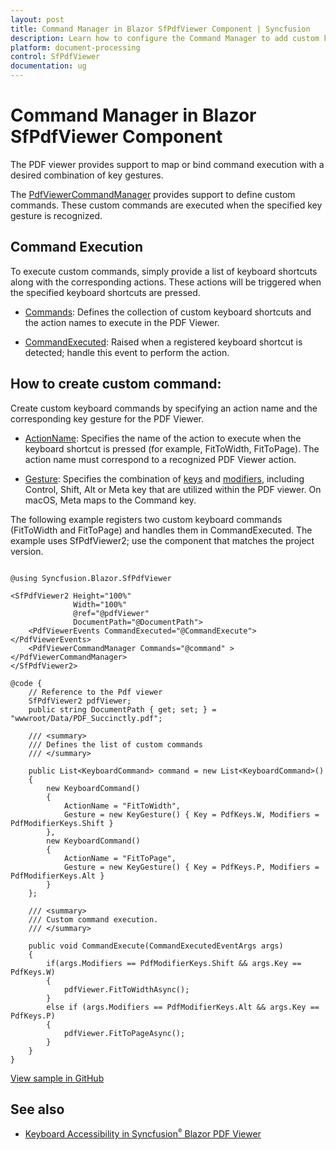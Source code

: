 ```yaml
---
layout: post
title: Command Manager in Blazor SfPdfViewer Component | Syncfusion
description: Learn how to configure the Command Manager to add custom keyboard shortcuts and handle command execution in the Syncfusion Blazor PDF Viewer.
platform: document-processing
control: SfPdfViewer
documentation: ug
---
```


# Command Manager in Blazor SfPdfViewer Component

The PDF viewer provides support to map or bind command execution with a desired combination of key gestures.

The [PdfViewerCommandManager](https://help.syncfusion.com/cr/blazor/Syncfusion.Blazor.SfPdfViewer.PdfViewerCommandManager.html) provides support to define custom commands. These custom commands are executed when the specified key gesture is recognized.

## Command Execution
To execute custom commands, simply provide a list of keyboard shortcuts along with the corresponding actions. These actions will be triggered when the specified keyboard shortcuts are pressed.

* [Commands](https://help.syncfusion.com/cr/blazor/Syncfusion.Blazor.SfPdfViewer.KeyboardCommand.html): Defines the collection of custom keyboard shortcuts and the action names to execute in the PDF Viewer.

* [CommandExecuted](https://help.syncfusion.com/cr/blazor/Syncfusion.Blazor.SfPdfViewer.CommandExecutedEventArgs.html): Raised when a registered keyboard shortcut is detected; handle this event to perform the action.

## How to create custom command: 
Create custom keyboard commands by specifying an action name and the corresponding key gesture for the PDF Viewer.

* [ActionName](https://help.syncfusion.com/cr/blazor/Syncfusion.Blazor.SfPdfViewer.CommandExecutedEventArgs.html#Syncfusion_Blazor_SfPdfViewer_CommandExecutedEventArgs_ActionName): Specifies the name of the action to execute when the keyboard shortcut is pressed (for example, FitToWidth, FitToPage). The action name must correspond to a recognized PDF Viewer action.

* [Gesture](https://help.syncfusion.com/cr/blazor/Syncfusion.Blazor.SfPdfViewer.KeyGesture.html): Specifies the combination of [keys](https://help.syncfusion.com/cr/blazor/Syncfusion.Blazor.SfPdfViewer.KeyGesture.html#Syncfusion_Blazor_SfPdfViewer_KeyGesture_Key) and [modifiers](https://help.syncfusion.com/cr/blazor/Syncfusion.Blazor.SfPdfViewer.KeyGesture.html#Syncfusion_Blazor_SfPdfViewer_KeyGesture_Modifiers), including Control, Shift, Alt or Meta key that are utilized within the PDF viewer. On macOS, Meta maps to the Command key.

The following example registers two custom keyboard commands (FitToWidth and FitToPage) and handles them in CommandExecuted. The example uses SfPdfViewer2; use the component that matches the project version.

```cshtml

@using Syncfusion.Blazor.SfPdfViewer

<SfPdfViewer2 Height="100%"
              Width="100%"
              @ref="@pdfViewer"
              DocumentPath="@DocumentPath">
    <PdfViewerEvents CommandExecuted="@CommandExecute"></PdfViewerEvents>
    <PdfViewerCommandManager Commands="@command" ></PdfViewerCommandManager>                
</SfPdfViewer2>

@code {
    // Reference to the Pdf viewer 
    SfPdfViewer2 pdfViewer;
    public string DocumentPath { get; set; } = "wwwroot/Data/PDF_Succinctly.pdf";

    /// <summary> 
    /// Defines the list of custom commands 
    /// </summary> 

    public List<KeyboardCommand> command = new List<KeyboardCommand>() 
    { 
        new KeyboardCommand() 
        { 
            ActionName = "FitToWidth", 
            Gesture = new KeyGesture() { Key = PdfKeys.W, Modifiers = PdfModifierKeys.Shift } 
        }, 
        new KeyboardCommand() 
        { 
            ActionName = "FitToPage", 
            Gesture = new KeyGesture() { Key = PdfKeys.P, Modifiers = PdfModifierKeys.Alt } 
        } 
    }; 

    /// <summary> 
    /// Custom command execution. 
    /// </summary> 

    public void CommandExecute(CommandExecutedEventArgs args) 
    { 
        if(args.Modifiers == PdfModifierKeys.Shift && args.Key == PdfKeys.W) 
        { 
            pdfViewer.FitToWidthAsync(); 
        } 
        else if (args.Modifiers == PdfModifierKeys.Alt && args.Key == PdfKeys.P) 
        { 
            pdfViewer.FitToPageAsync(); 
        }  
    } 
} 

```

[View sample in GitHub](https://github.com/SyncfusionExamples/blazor-pdf-viewer-examples/tree/master/Keyboard%20accessibility/Command%20Manager)

## See also

* [Keyboard Accessibility in Syncfusion<sup style="font-size:70%">&reg;</sup> Blazor PDF Viewer](./accessibility)
